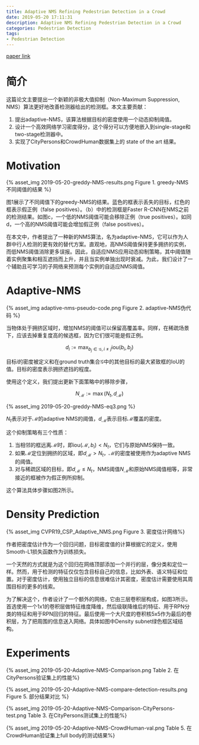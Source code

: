 ```yaml
---
title: Adaptive NMS Refining Pedestrian Detection in a Crowd
date: 2019-05-20 17:11:31
description: Adaptive NMS Refining Pedestrian Detection in a Crowd
categories: Pedestrian Detection
tags:
- Pedestrian Detection
---
```




[paper link](http://arxiv.org/abs/1904.03629)

# 简介

这篇论文主要提出一个新颖的非极大值抑制（Non-Maximum Suppression, NMS）算法更好地改善检测器给出的检测框。本文主要贡献：

1. 提出adaptive-NMS，该算法根据目标的密度使用一个动态抑制阈值。
2. 设计一个高效网络学习密度得分，这个得分可以方便地嵌入到single-stage和two-stage检测器中。
3. 实现了CityPersons和CrowdHuman数据集上的 state of the art 结果。

# Motivation

{% asset_img 2019-05-20-greddy-NMS-results.png Figure 1. greedy-NMS不同阈值的结果 %}

图1展示了不同阈值下的greedy-NMS的结果。蓝色的框表示丢失的目标，红色的框表示假正例（false positives）。（b）中的检测框是Faster R-CNN在NMS之前的检测结果。如图c，一个低的NMS阈值可能会移除正例（true positives）。如同d，一个高的NMS阈值可能会增加假正例（false positives）。

在本文中，作者提出了一种新的NMS算法，名为adaptive-NMS，它可以作为人群中行人检测的更有效的替代方案。直观地，高NMS阈值保持更多拥挤的实例，而低NMS阈值消除更多误报。因此，自适应NMS应用动态抑制策略，其中阈值随着实例聚集和相互遮挡而上升，并且当实例单独出现时衰减。为此，我们设计了一个辅助且可学习的子网络来预测每个实例的自适应NMS阈值。

# Adaptive-NMS


{% asset_img adaptive-nms-pseudo-code.png Figure 2. adaptive-NMS伪代码 %}

当物体处于拥挤区域时，增加NMS的阈值可以保留高覆盖率。同样，在稀疏场景下，应该去掉重复度高的候选框，因为它们很可能是假正例。

$$
d_i:= \max_{b_j \in \mathcal{G}, i \neq j} \mathrm{iou}(b_i, b_j)
$$

目标$i$的密度被定义和在ground truth集合$\mathcal{G}$中的其他目标的最大紧致框的IoU的值。目标的密度表示拥挤遮挡的程度。

使用这个定义，我们提出更新下面策略中的移除步骤，

$$
N_\mathcal{M} := \max(N_t, d_\mathcal{M})
$$

{% asset_img 2019-05-20-greddy-NMS-eq3.png %}

$N_t$表示对于$\mathcal{M}$的adaptive NMS的阈值，$d_{\mathcal{M}}$表示目标$\mathcal{M}$覆盖的密度。

这个抑制策略有三个性质：
1. 当相邻的框远离$\mathcal{M}$时，即$\mathrm{iou}(\mathcal{M}, b_i) < N_t$，它们与原始NMS保持一致。
2. 如果$\mathcal{M}$定位到拥挤的区域，即$d_{\mathcal{M}} > N_t$，$\mathcal{M}$的密度被使用作为adaptive NMS的阈值。
3. 对与稀疏区域的目标，即$d_{\mathcal{M}} \leq N_t$，NMS阈值$N_\mathcal{M}$和原始NMS阈值相等，非常接近的框被作为假正例所抑制。

这个算法具体步骤如图2所示。


# Density Prediction

{% asset_img CVPR19_CSP_Adaptive_NMS.png Figure 3. 密度估计网络%}

作者把密度估计作为一个回归问题，目标密度值的计算根据它的定义，使用Smooth-L1损失函数作为训练损失。

一个天然的方式就是为这个回归在网络顶部添加一个并行的层，像分类和定位一样。然而，用于检测的特征仅仅包含目标自己的信息，比如外表、语义特征和位置。对于密度估计，使用独立目标的信息很难估计其密度，密度估计需要使用其周围目标的更多的线索。

为了解决这个，作者设计了一个额外的网络，它由三层卷积层构成，如图3所示。首选使用一个1x1的卷积层做特征维度降维，然后级联降维后的特征、用于RPN分类的特征和用于RPN回归的特征。最后使用一个大尺度的卷积核5x5作为最后的卷积层，为了把周围的信息送入网络。具体如图中Density subnet绿色框区域结构。


# Experiments

{% asset_img 2019-05-20-Adaptive-NMS-Comparison.png  Table 2. 在CityPersons验证集上的性能%}

{% asset_img 2019-05-20-Adaptive-NMS-compare-detection-results.png Figure 5. 部分结果对比 %}


{% asset_img 2019-05-20-Adaptive-NMS-Comparison-CityPersons-test.png Table 3. 在CityPersons测试集上的性能%}


{% asset_img 2019-05-20-Adaptive-NMS-CrowdHuman-val.png Table 5. 在CrowdHuman验证集上full body的测试结果%}
